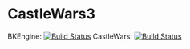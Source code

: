 # CastleWars3
BKEngine: [![Build Status](https://ci.linuxprofi.at/view/CastleWars/job/BKEngine/badge/icon)](https://ci.linuxprofi.at/view/CastleWars/job/BKEngine/)
CastleWars: [![Build Status](https://ci.linuxprofi.at/view/CastleWars/job/CastleWars3/badge/icon)](https://ci.linuxprofi.at/view/CastleWars/job/CastleWars3/)
